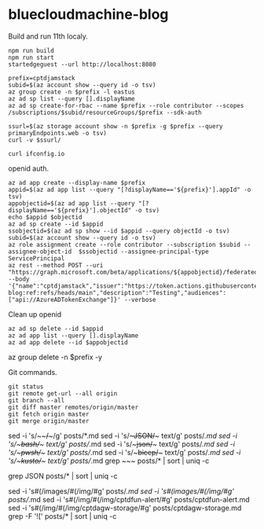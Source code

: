 # bluecloudmachine-blog

Build and run 11th localy.

~~~ text
npm run build
npm run start
startedgeguest --url http://localhost:8080
~~~

~~~ text
prefix=cptdjamstack
subid=$(az account show --query id -o tsv)
az group create -n $prefix -l eastus
az ad sp list --query [].displayName
az ad sp create-for-rbac --name $prefix --role contributor --scopes /subscriptions/$subid/resourceGroups/$prefix --sdk-auth
~~~

~~~ text
ssurl=$(az storage account show -n $prefix -g $prefix --query primaryEndpoints.web -o tsv)
curl -v $ssurl/

curl ifconfig.io
~~~

openid auth.

~~~ text
az ad app create --display-name $prefix
appid=$(az ad app list --query "[?displayName=='${prefix}'].appId" -o tsv)
appobjectid=$(az ad app list --query "[?displayName=='${prefix}'].objectId" -o tsv)
echo $appid $objectid
az ad sp create --id $appid
ssobjectid=$(az ad sp show --id $appid --query objectId -o tsv) 
subid=$(az account show --query id -o tsv)
az role assignment create --role contributor --subscription $subid --assignee-object-id  $ssobjectid --assignee-principal-type ServicePrincipal
az rest --method POST --uri "https://graph.microsoft.com/beta/applications/${appobjectid}/federatedIdentityCredentials" --body '{"name":"cptdjamstack","issuer":"https://token.actions.githubusercontent.com","subject":"repo:cpinotossi/bluecloudmachine-blog:ref:refs/heads/main","description":"Testing","audiences":["api://AzureADTokenExchange"]}' --verbose
~~~

Clean up openid

~~~ text
az ad sp delete --id $appid
az ad app list --query [].displayName
az ad app delete --id $appobjectid
~~~

az group delete -n $prefix -y






Git commands.

~~~ text
git status
git remote get-url --all origin
git branch --all
git diff master remotes/origin/master
git fetch origin master
git merge origin/master
~~~





sed -i 's/~~~~/~~~/g' posts/*.md
sed -i 's/~~~JSON/~~~ text/g' posts/*.md
sed -i 's/~~~bash/~~~ text/g' posts/*.md
sed -i 's/~~~json/~~~ text/g' posts/*.md
sed -i 's/~~~pwsh/~~~ text/g' posts/*.md
sed -i 's/~~~bicep/~~~ text/g' posts/*.md
sed -i 's/~~~kusto/~~~ text/g' posts/*.md
grep ~~~ posts/* | sort | uniq -c

grep JSON posts/* | sort | uniq -c

sed -i 's#(/images/#(/img/#g' posts/*.md
sed -i 's#(images/#(/img/#g' posts/*.md
sed -i 's#(/img/#(/img/cptdfun-alert/#g' posts/cptdfun-alert.md
sed -i 's#(/img/#(/img/cptdagw-storage/#g' posts/cptdagw-storage.md
grep -F '![' posts/* | sort | uniq -c



